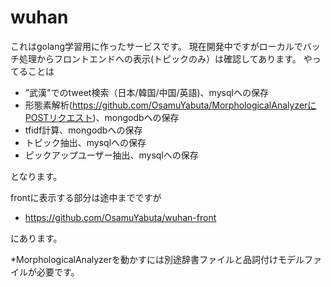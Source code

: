 # wuhan

これはgolang学習用に作ったサービスです。
現在開発中ですがローカルでバッチ処理からフロントエンドへの表示(トピックのみ）は確認してあります。
やってることは

- ”武漢"でのtweet検索（日本/韓国/中国/英語)、mysqlへの保存
- 形態素解析(https://github.com/OsamuYabuta/MorphologicalAnalyzerにPOSTリクエスト)、mongodbへの保存
- tfidf計算、mongodbへの保存
- トピック抽出、mysqlへの保存
- ピックアップユーザー抽出、mysqlへの保存

となります。

frontに表示する部分は途中までですが

- https://github.com/OsamuYabuta/wuhan-front

にあります。

*MorphologicalAnalyzerを動かすには別途辞書ファイルと品詞付けモデルファイルが必要です。
